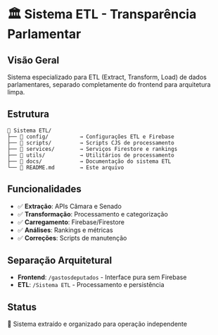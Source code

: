 # 🏛️ Sistema ETL - Transparência Parlamentar

## **Visão Geral**
Sistema especializado para ETL (Extract, Transform, Load) de dados parlamentares, separado completamente do frontend para arquitetura limpa.

## **Estrutura**
```
📁 Sistema ETL/
├── 📁 config/          → Configurações ETL e Firebase
├── 📁 scripts/         → Scripts CJS de processamento
├── 📁 services/        → Serviços Firestore e rankings
├── 📁 utils/           → Utilitários de processamento
├── 📁 docs/            → Documentação do sistema ETL
└── 📄 README.md        → Este arquivo
```

## **Funcionalidades**
- ✅ **Extração**: APIs Câmara e Senado
- ✅ **Transformação**: Processamento e categorização
- ✅ **Carregamento**: Firebase/Firestore
- ✅ **Análises**: Rankings e métricas
- ✅ **Correções**: Scripts de manutenção

## **Separação Arquitetural**
- **Frontend**: `/gastosdeputados` - Interface pura sem Firebase
- **ETL**: `/Sistema ETL` - Processamento e persistência

## **Status**
🚀 Sistema extraído e organizado para operação independente

